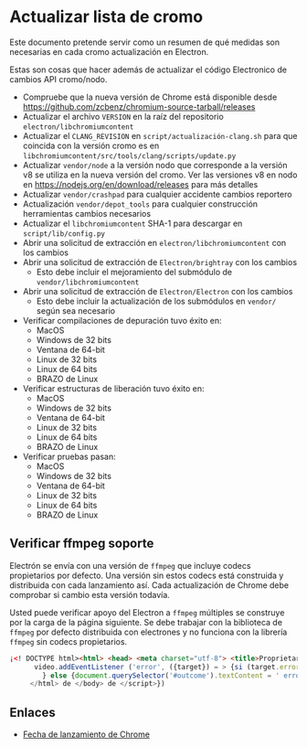 # Actualizar lista de cromo

Este documento pretende servir como un resumen de qué medidas son necesarias en cada cromo actualización en Electron.

Estas son cosas que hacer además de actualizar el código Electronico de cambios API cromo/nodo.

- Compruebe que la nueva versión de Chrome está disponible desde https://github.com/zcbenz/chromium-source-tarball/releases
- Actualizar el archivo `VERSION` en la raíz del repositorio `electron/libchromiumcontent`
- Actualizar el `CLANG_REVISION` en `script/actualización-clang.sh` para que coincida con la versión cromo es en `libchromiumcontent/src/tools/clang/scripts/update.py`
- Actualizar `vendor/node` a la versión nodo que corresponde a la versión v8 se utiliza en la nueva versión del cromo. Ver las versiones v8 en nodo en https://nodejs.org/en/download/releases para más detalles
- Actualizar `vendor/crashpad` para cualquier accidente cambios reportero
- Actualización `vendor/depot_tools` para cualquier construcción herramientas cambios necesarios
- Actualizar el `libchromiumcontent` SHA-1 para descargar en `script/lib/config.py`
- Abrir una solicitud de extracción en `electron/libchromiumcontent` con los cambios
- Abrir una solicitud de extracción de `Electron/brightray` con los cambios 
  - Esto debe incluir el mejoramiento del submódulo de `vendor/libchromiumcontent`
- Abrir una solicitud de extracción de `Electron/Electron` con los cambios 
  - Esto debe incluir la actualización de los submódulos en `vendor/` según sea necesario
- Verificar compilaciones de depuración tuvo éxito en: 
  - MacOS
  - Windows de 32 bits
  - Ventana de 64-bit
  - Linux de 32 bits
  - Linux de 64 bits
  - BRAZO de Linux
- Verificar estructuras de liberación tuvo éxito en: 
  - MacOS
  - Windows de 32 bits
  - Ventana de 64-bit
  - Linux de 32 bits
  - Linux de 64 bits
  - BRAZO de Linux
- Verificar pruebas pasan: 
  - MacOS
  - Windows de 32 bits
  - Ventana de 64-bit
  - Linux de 32 bits
  - Linux de 64 bits
  - BRAZO de Linux

## Verificar ffmpeg soporte

Electrón se envía con una versión de `ffmpeg` que incluye codecs propietarios por defecto. Una versión sin estos codecs está construida y distribuida con cada lanzamiento así. Cada actualización de Chrome debe comprobar si cambio esta versión todavía.

Usted puede verificar apoyo del Electron a `ffmpeg` múltiples se construye por la carga de la página siguiente. Se debe trabajar con la biblioteca de `ffmpeg` por defecto distribuida con electrones y no funciona con la librería `ffmpeg` sin codecs propietarios.

```html
¡<! DOCTYPE html><html> <head> <meta charset="utf-8"> <title>Proprietary Codec Check</title> </head> <body> <p>Checking si Electron utiliza codecs propietarios cargando video de http://www.quirksmode.org/html5/videos/big_buck_bunny.mp4</p> <p id="outcome"></p> <video style="display:none" src="http://www.quirksmode.org/html5/videos/big_buck_bunny.mp4" autoplay></video> <script> const video = document.querySelector('video')
      video.addEventListener ('error', ({target}) = > {si (target.error.code == target.error.MEDIA_ERR_SRC_NOT_SUPPORTED) {document.querySelector('#outcome').textContent = 'no usa codecs propietarios, fuente de vídeo emitida no admite el evento de error.'
        } else {document.querySelector('#outcome').textContent = ' error inesperado: ${target.error.code}'}}) video.addEventListener ('jugar', () = > {document.querySelector('#outcome').textContent = 'Utilizando codecs propietarios, video comenzó a jugar.'
     </html> de </body> de </script>})
```

## Enlaces

- [Fecha de lanzamiento de Chrome](https://www.chromium.org/developers/calendar)
